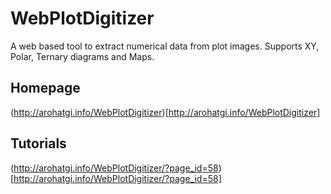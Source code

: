 WebPlotDigitizer
================

A web based tool to extract numerical data from plot images. Supports XY, Polar, Ternary diagrams and Maps. 

Homepage
--------

(http://arohatgi.info/WebPlotDigitizer)[http://arohatgi.info/WebPlotDigitizer]

Tutorials
---------

(http://arohatgi.info/WebPlotDigitizer/?page_id=58)[http://arohatgi.info/WebPlotDigitizer/?page_id=58]





